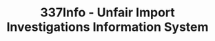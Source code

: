 ---
bigquery: https://console.cloud.google.com/bigquery?p=patents-public-data&d=usitc_investigations&page=dataset&project=sheets-management-319211
citation: US International Trade Commission 337Info Unfair Import Investigations Information
  System
contributors: US International Trade Comission
cost: None
description: US International Trade Commission 337Info Unfair Import Investigations
  Information System contains data on investigations done under Section 337. Section
  337 declares the infringement of certain statutory intellectual property rights
  and other forms of unfair competition in import trade to be unlawful practices.
  Most Section 337 investigations involve allegations of patent or registered trademark
  infringement.
documentation: FAQ and tutorial available on the site
last_edit: 04/11/2022, 19:19:58
location: https://pubapps2.usitc.gov/337external/
maintained_by: US International Trade Comission
schema_fields:
- copyrightNumbers
- internalRemand
- cafcAppeals
- complainant
- investigationNo
- patentNumbers
- teoIdDueDate
- scheduledEndDateEvidHear
- issueDateOtherNonFinal
- finalDetNoViolation
- endDateMarkmanHearing
- markmanHearing
- ouiiAttorney
- ouiiParticipation
- aljAssigned
- docketNo
- scheduledStartDateEvidHear
- gcAttorney
- actualEndDateEvidHear
- investigationType
- patentNumber
- targetDate
- publication_number
- id
- trademarkNumbers
- teoProceedingInvolved
- finalDetViolation
- actualStartDateEvidHear
- startDateMarkmanHearing
- investigationTermDate
- htsNumbers
- lastUpdated
- finalIdOnViolationIssue
- dateCreated
- dateComplaintFiled
- finalIdOnViolationDue
- respondent
- invUnfairAct
- teoIdIssueDate
- teoReliefGranted
- currentActiveALJ
- title
- dateOfPublicationFrNotice
- currentStatus
shortname: unfair_import_investigations
tags:
- import
- legal
- trade
timeframe: 2008-2021 (prior to 2008 downloadable as a JSON file)
title: 337Info - Unfair Import Investigations Information System
uuid: 2721f5ec-e599-4890-9265-9706719fc71e
---